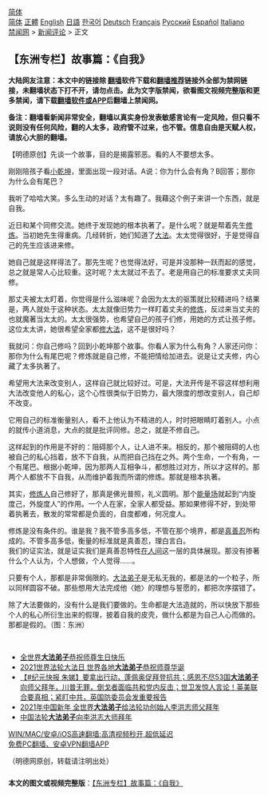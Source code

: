  <!-- 面包屑导航 --> <div class="breadcrumb"><!-- GTranslate: https://gtranslate.io/ -->  <div class="switcher notranslate">  <div class="selected">  <a href="#" onclick="return false;"> 简体</a>  </div>  <div class="option">  <a href="https://www.bannedbook.org" onclick="doGTranslate('zh-CN|zh-CN');jQuery('div.switcher div.selected a').html(jQuery(this).html());return false;" title="简体中文" class="nturl selected"> 简体</a>  <a href="https://www.bannedbook.org/zh-tw/" onclick="doGTranslate('zh-CN|zh-TW');jQuery('div.switcher div.selected a').html(jQuery(this).html());return false;" title="繁體中文" class="nturl"> 正體</a>  <a href="https://www.bannedbook.org/en/" onclick="doGTranslate('zh-CN|en');jQuery('div.switcher div.selected a').html(jQuery(this).html());return false;" title="English" class="nturl"> English</a>  <a href="https://www.bannedbook.org/ja/" onclick="doGTranslate('zh-CN|ja');jQuery('div.switcher div.selected a').html(jQuery(this).html());return false;" title="日本語" class="nturl"> 日語</a>  <a href="https://www.bannedbook.org/ko/" onclick="doGTranslate('zh-CN|ko');jQuery('div.switcher div.selected a').html(jQuery(this).html());return false;" title="한국어" class="nturl"> 한국어</a>  <a href="https://www.bannedbook.org/de/" onclick="doGTranslate('zh-CN|de');jQuery('div.switcher div.selected a').html(jQuery(this).html());return false;" title="Deutsch" class="nturl"> Deutsch</a>  <a href="https://www.bannedbook.org/fr/" onclick="doGTranslate('zh-CN|fr');jQuery('div.switcher div.selected a').html(jQuery(this).html());return false;" title="Français" class="nturl"> Français</a>  <a href="https://www.bannedbook.org/ru/" onclick="doGTranslate('zh-CN|ru');jQuery('div.switcher div.selected a').html(jQuery(this).html());return false;" title="Русский" class="nturl"> Русский</a>  <a href="https://www.bannedbook.org/es/" onclick="doGTranslate('zh-CN|es');jQuery('div.switcher div.selected a').html(jQuery(this).html());return false;" title="Español" class="nturl"> Español</a>  <a href="https://www.bannedbook.org/it/" onclick="doGTranslate('zh-CN|it');jQuery('div.switcher div.selected a').html(jQuery(this).html());return false;" title="Italiano" class="nturl"> Italiano</a>  </div>  </div>      <div class='breadcrumb-sub'><!-- Breadcrumb NavXT 6.3.0 --> <a href="https://www.bannedbook.org/" class="home">禁闻网</a> &gt; <a href="https://www.bannedbook.org/bnews/comments/" class="category">新闻评论</a> &gt; 正文</div></div><h2>【东洲专栏】故事篇：《自我》</h2> <p class="notice"><b>大陆网友注意：本文中的链接除 <a href="https://github.com/bannedbook/fanqiang" >翻墙</a>软件下载和<a href="https://github.com/killgcd/justmysocks/blob/master/README.md">翻墙推荐</a>链接外全部为禁网链接，未翻墙状态下打不开，请勿点击。此为文字版禁闻，欲看图文视频完整版和更多禁闻，请下载<a href="https://github.com/bannedbook/fanqiang">翻墙软件或APP</a>后翻墙上禁闻网。</p><p>备注：翻墙看新闻非常安全，翻墙以真实身份发表敏感言论有一定风险，但只看不说则没有任何风险，翻的人太多，政府管不过来，也不管。信息自由是天赋人权，请放心大胆的翻墙。</b></p>  <div class="entry"> <p>              <a href="https://i1.wp.com/upload-images-bucket-v64rleca837do.s3.eu-west-1.amazonaws.com/wp-content/uploads/2021/07/19094917/13690925_1630026713992325_6587102976974278267_o.jpg?fit=1920%2C1280&#038;ssl=1" data-caption=""></a>                            </p> <p>【明德原创】先谈一个故事，目的是揭露邪恶。看的人不要想太多。</p> <p>刚刚陪孩子看<a href="https://www.bannedbook.org/bnews/tag/%e5%b0%8f%e4%b9%be%e5%9d%a4/" class="st_tag internal_tag" rel="tag" title="标签 小乾坤 下的日志">小乾坤</a>，里面出现一段对话。A说：你为什么会有角？B回答；那你为什么会有尾巴？</p> <p>我听了哈哈大笑。多么生动的对话？太有趣了。我藉这个例子来讲一个东西，就是自我。</p>  <p>近日和某个同修交流。她终于发现她的根本执著了。是什么呢？就是帮着先生<span class='wp_keywordlink'><a href="https://www.qi-gong.me/" title="气功修炼网" target="_blank">修炼</a></span>。当初她先生得重病。几经转折，她们知道了<a href="https://www.bannedbook.org/bnews/tag/%E5%A4%A7%E6%B3%95/" class="st_tag internal_tag" rel="tag" title="标签 大法 下的日志">大法</a>。太太觉得很好，于是觉得自己的先生应该进来修。</p> <p>她自己就是这样得法了。那先生呢？也觉得法好，可是并没那种一跃而起的感觉，总之就是常人心比较重。这时呢？太太就过不去了。老是用自己的标准要求丈夫同修。</p> <p>那丈夫被太太盯着，你觉得是什么滋味呢？会因为太太的驱策就比较精进吗？结果是，两人就处于这种状态。太太就像旧势力一样盯着丈夫的<a href="https://www.bannedbook.org/bnews/tag/%e4%bf%ae%e7%82%bc/" class="st_tag internal_tag" rel="tag" title="标签 修炼 下的日志">修炼</a>，反过来当丈夫的也就魔著当太太的。太太很强势，也希望自己的孩子们修，用她的方式让孩子修。这位太太讲，她很希望全家都<a href="https://www.bannedbook.org/bnews/tag/%E4%BF%AE%E5%A4%A7%E6%B3%95/" class="st_tag internal_tag" rel="tag" title="标签 修大法 下的日志">修大法</a>，这不是很好吗？</p> <p>我就问：你自己修吗？回到小乾坤那个故事。你看人家为什么有角？人家还问你：那你为什么有尾巴呢？修炼就是自己修，不能把情给加进去。说是让丈夫修，内心藏了太多执著了。</p>  <p>希望用大法来改变别人，这样自己就比较好过。可是，大法开传是不容这样想利用大法改变他人的私心，这个心性很类似于旧势力，最大限度的想改变别人，自己却不改变。</p> <p>它用自己的标准衡量别人，看不上他认为不精进的人，时时把眼睛盯着别人。小点的就传小道消息，大点的就是批评同修。总之，就是不修自己。</p> <p>这样起到的作用是不好的：阻碍那个人，让人进不来。相反的，那个被阻碍的人也被自己的私心挡着，放不下自我，从而把自己挡在之外。两个生命，一个有角，一个有尾巴。根据小乾坤，因为那两人互相争斗，都想胜过对方，所以才这样的。那两个人都放不下自我，从而维护着我而所谓的修炼。那就是根本执著。</p> <p>其实，<a href="https://www.bannedbook.org/bnews/tag/%E4%BF%AE%E7%82%BC%E4%BA%BA/" class="st_tag internal_tag" rel="tag" title="标签 修炼人 下的日志">修炼人</a>自己修好了，那真是佛光普照，礼义圆明。那个<a href="https://www.bannedbook.org/bnews/tag/%E8%83%BD%E9%87%8F%E5%9C%BA/" class="st_tag internal_tag" rel="tag" title="标签 能量场 下的日志">能量场</a>就起到“内旋度己，外旋度人”的作用。一个人在家，全家人都受益。那如果修得不好，到处带着执著去，散发的常常都是负面的，自度都难，何况度人。</p>  <p>修炼是没有条件的。谁是我？我不管多高多低，不管在那个境界，都是<a href="https://www.bannedbook.org/bnews/tag/%E7%9C%9F%E5%96%84%E5%BF%8D/" class="st_tag internal_tag" rel="tag" title="标签 真善忍 下的日志">真善忍</a>所构成的。不管多高多低，衡量的标准就是真善忍，理白言白。<br /> 我们的证实法，就是证实我们是真善忍特性<a href="https://www.bannedbook.org/bnews/tag/%e5%9c%a8%e4%ba%ba%e9%97%b4/" class="st_tag internal_tag" rel="tag" title="标签 在人间 下的日志">在人间</a>这一层的具体展现。那没有掺著什么个人认为，个人想做，个人觉得&#8230;&#8230;。</p> <p>只要有个人，那都是非常侷限的。<a href="https://www.bannedbook.org/bnews/tag/%E5%A4%A7%E6%B3%95%E5%BC%9F%E5%AD%90/" class="st_tag internal_tag" rel="tag" title="标签 大法弟子 下的日志">大法弟子</a>是无私无我的，都是法的一个粒子，所以同样圆容不破。那些想用大法完成他〈她〉的理想与誓愿的，都把次序摆错了。</p> <p>除了大法要做的，没有什么是我们要做的。生命都是大法造就的，所以快放下那些个人的私心所衍生出来的假理，披着自我的皮壳，做什么都是为自己人心而做的。那都是假的。（图：东洲）</p> <p>&nbsp;</p>  <ul class='op-related-articles' title='相关阅读'> <li><a href='https://www.bannedbook.org/bnews/worldnews/20210513/1545663.html' target='_blank'>全世界<b>大法弟子</b>恭祝师尊生日快乐</a></li> <li><a href='https://www.bannedbook.org/bnews/bannedvideo/20210513/1545401.html' target='_blank'>2021世界法轮大法日 世界各地<b>大法弟子</b>恭祝师尊华诞</a></li> <li><a href='https://www.bannedbook.org/bnews/bannedvideo/20210216/1487898.html' target='_blank'>【#纪元快报 朱娣】要拿出行动，蓬佩奥促拜登抗共；感恩不尽53国<b>大法弟子</b>向师父拜年，川普无罪，倒戈者面临共和党内反击；世卫发惊人言论！英美联合要真相；紧盯中共，英国防委员会发重要报告</a></li> <li><a href='https://www.bannedbook.org/bnews/bannedvideo/20210212/1485941.html' target='_blank'>2021年中国新年 全世界<b>大法弟子</b>给法轮功创始人李洪志师父拜年</a></li> <li><a href='https://www.bannedbook.org/bnews/headline/20210211/1485784.html' target='_blank'>中国法轮<b>大法弟子</b>向李洪志大师拜年</a></li> </ul> <p class="texttj"> <a href="https://github.com/bannedbook/fanqiang/wiki/V2ray%E6%9C%BA%E5%9C%BA" target="_blank">WIN/MAC/安卓/iOS高速翻墙:高清视频秒开,超低延迟</a><br/> <a href="https://github.com/bannedbook/fanqiang/wiki/%E7%A6%81%E9%97%BB%E7%BD%91%E5%AE%89%E5%8D%93%E7%BF%BB%E5%A2%99%E6%96%B0%E9%97%BBAPP" target="_blank">免费PC翻墙、安卓VPN翻墙APP</a></p><p>（明德网原创，转载请注明出处）</p><a name='sharetosocial'></a>  <div style="margin-bottom:5px;padding-bottom:5px;clear:both"> <div id="archive-pix-1" class="banner-ads"> <!-- AuctionX Display platform tag START --> <div id="26318x728x90x621x_ADSLOT2" clicktrack="%%CLICK_URL_ESC%%"></div> <!-- AuctionX Display platform tag END --> </div> <div id="archive-pix-2" class="banner-ads"> <!-- AuctionX Display platform tag START --> <div id="26315x300x250x621x_ADSLOT2" clicktrack="%%CLICK_URL_ESC%%"></div> <!-- AuctionX Display platform tag END --> </div> </div>  <div id="archive-pix-1" class="banner-ads"> <!-- AuctionX Display platform tag START --> <div id="26318x728x90x621x_ADSLOT3" clicktrack="%%CLICK_URL_ESC%%"></div> <!-- AuctionX Display platform tag END --> </div> <div><b>本文的图文或视频完整版</b>：<a href='https://www.bannedbook.org/bnews/comments/20210719/1590071.html'>【东洲专栏】故事篇：《自我》</a></div>  </div><!--END ENTRY--> 